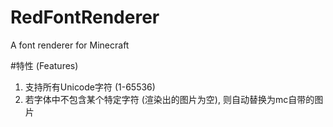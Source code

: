 # RedFontRenderer
A font renderer for Minecraft

#特性 (Features)
1. 支持所有Unicode字符 (1-65536)
2. 若字体中不包含某个特定字符 (渲染出的图片为空), 则自动替换为mc自带的图片
